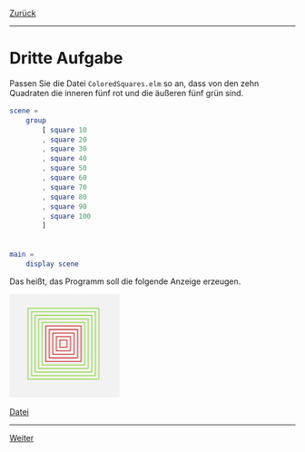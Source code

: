 [Zurück](Styles.md)

---

# Dritte Aufgabe

Passen Sie die Datei `ColoredSquares.elm` so an, dass von den zehn Quadraten die inneren fünf rot und die äußeren fünf grün sind.

```elm
scene =
    group
        [ square 10
        , square 20
        , square 30
        , square 40
        , square 50
        , square 60
        , square 70
        , square 80
        , square 90
        , square 100
        ]


main =
    display scene
```

Das heißt, das Programm soll die folgende Anzeige erzeugen.

![Farbige Quadrate](../images/colored-squares.png)

[Datei](https://raw.githubusercontent.com/jan-christiansen/Elm-Kurs/master/src/task03/ColoredSquares.elm)

---

[Weiter](Functions.md)
